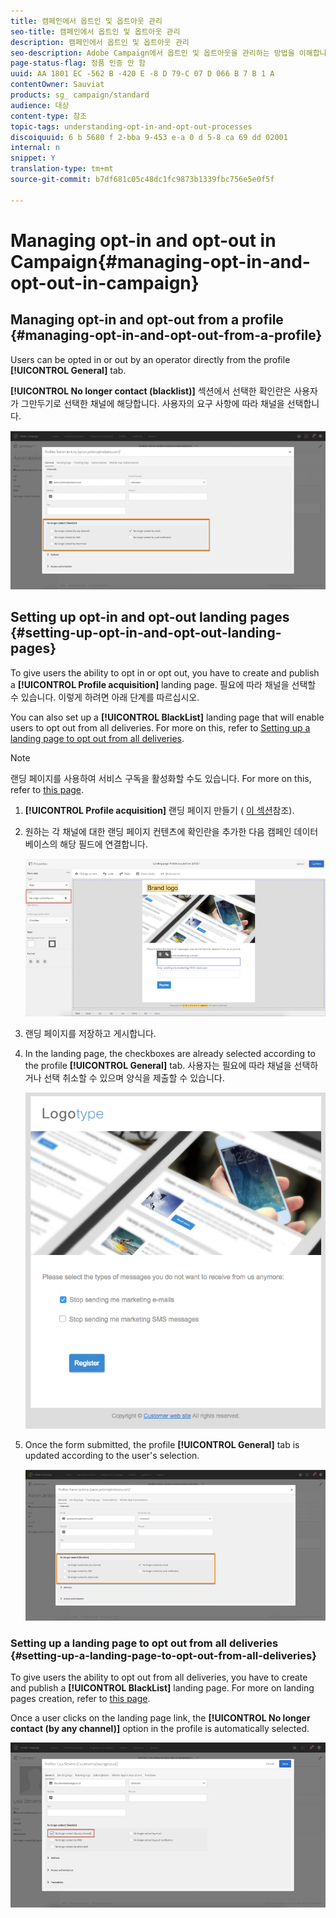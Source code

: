 ```yaml
---
title: 캠페인에서 옵트인 및 옵트아웃 관리
seo-title: 캠페인에서 옵트인 및 옵트아웃 관리
description: 캠페인에서 옵트인 및 옵트아웃 관리
seo-description: Adobe Campaign에서 옵트인 및 옵트아웃을 관리하는 방법을 이해합니다.
page-status-flag: 정품 인증 안 함
uuid: AA 1801 EC -562 B -420 E -8 D 79-C 07 D 066 B 7 B 1 A
contentOwner: Sauviat
products: sg_ campaign/standard
audience: 대상
content-type: 참조
topic-tags: understanding-opt-in-and-opt-out-processes
discoiquuid: 6 b 5680 f 2-bba 9-453 e-a 0 d 5-8 ca 69 dd 02001
internal: n
snippet: Y
translation-type: tm+mt
source-git-commit: b7df681c05c48dc1fc9873b1339fbc756e5e0f5f

---
```



# Managing opt-in and opt-out in Campaign{#managing-opt-in-and-opt-out-in-campaign}

## Managing opt-in and opt-out from a profile {#managing-opt-in-and-opt-out-from-a-profile}

Users can be opted in or out by an operator directly from the profile **[!UICONTROL General]** tab.

**[!UICONTROL No longer contact (blacklist)]** 섹션에서 선택한 확인란은 사용자가 그만두기로 선택한 채널에 해당합니다. 사용자의 요구 사항에 따라 채널을 선택합니다.

![](assets/optin_landingpage_3.png)

## Setting up opt-in and opt-out landing pages {#setting-up-opt-in-and-opt-out-landing-pages}

To give users the ability to opt in or opt out, you have to create and publish a **[!UICONTROL Profile acquisition]** landing page. 필요에 따라 채널을 선택할 수 있습니다. 이렇게 하려면 아래 단계를 따르십시오.

You can also set up a **[!UICONTROL BlackList]** landing page that will enable users to opt out from all deliveries. For more on this, refer to [Setting up a landing page to opt out from all deliveries](../../audiences/using/managing-opt-in-and-opt-out-in-campaign.md#setting-up-a-landing-page-to-opt-out-from-all-deliveries).

>[!NOTE]
>
>랜딩 페이지를 사용하여 서비스 구독을 활성화할 수도 있습니다. For more on this, refer to [this page](../../channels/using/designing-a-landing-page.md#linking-a-form-to-a-service).

1. **[!UICONTROL Profile acquisition]** 랜딩 페이지 만들기 ( [이 섹션](../../channels/using/about-landing-pages.md)참조).
1. 원하는 각 채널에 대한 랜딩 페이지 컨텐츠에 확인란을 추가한 다음 캠페인 데이터베이스의 해당 필드에 연결합니다.

   ![](assets/optin_landingpage_1.png)

1. 랜딩 페이지를 저장하고 게시합니다.
1. In the landing page, the checkboxes are already selected according to the profile **[!UICONTROL General]** tab. 사용자는 필요에 따라 채널을 선택하거나 선택 취소할 수 있으며 양식을 제출할 수 있습니다.

   ![](assets/optin_landingpage_2.png)

1. Once the form submitted, the profile **[!UICONTROL General]** tab is updated according to the user's selection.

   ![](assets/optin_landingpage_3.png)

### Setting up a landing page to opt out from all deliveries {#setting-up-a-landing-page-to-opt-out-from-all-deliveries}

To give users the ability to opt out from all deliveries, you have to create and publish a **[!UICONTROL BlackList]** landing page. For more on landing pages creation, refer to [this page](../../channels/using/about-landing-pages.md).

Once a user clicks on the landing page link, the **[!UICONTROL No longer contact (by any channel)]** option in the profile is automatically selected.

![](assets/blacklisting_allchannels.png)

